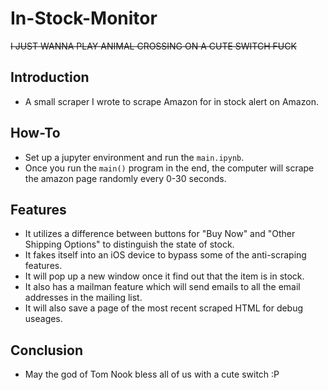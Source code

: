 # In-Stock-Monitor
~~I JUST WANNA PLAY ANIMAL CROSSING ON A CUTE SWITCH FUCK~~

## Introduction
* A small scraper I wrote to scrape Amazon for in stock alert on Amazon.

## How-To
* Set up a jupyter environment and run the `main.ipynb`.
* Once you run the `main()` program in the end, the computer will scrape the amazon page randomly every 0-30 seconds.

## Features
* It utilizes a difference between buttons for "Buy Now" and "Other Shipping Options" to distinguish the state of stock.
* It fakes itself into an iOS device to bypass some of the anti-scraping features.
* It will pop up a new window once it find out that the item is in stock.
* It also has a mailman feature which will send emails to all the email addresses in the mailing list.
* It will also save a page of the most recent scraped HTML for debug useages.

## Conclusion
* May the god of Tom Nook bless all of us with a cute switch :P
